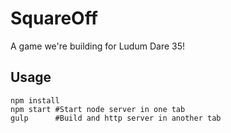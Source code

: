 # SquareOff

A game we're building for Ludum Dare 35!

## Usage
```
npm install
npm start #Start node server in one tab
gulp      #Build and http server in another tab
```
